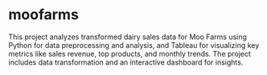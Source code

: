 # moofarms
This project analyzes transformed dairy sales data for Moo Farms using Python for data preprocessing and analysis, and Tableau for visualizing key metrics like sales revenue, top products, and monthly trends. The project includes data transformation and an interactive dashboard for insights.
